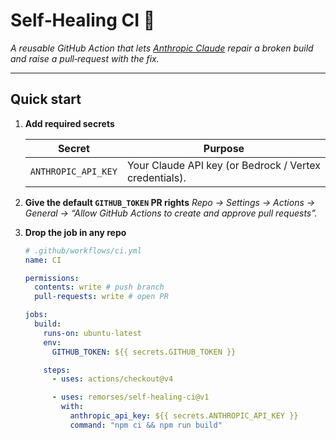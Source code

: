 # Self‑Healing CI 🏥

_A reusable GitHub Action that lets [Anthropic Claude](https://www.anthropic.com/) repair a broken build and raise a pull‑request with the fix._

---

## Quick start

1. **Add required secrets**

   | Secret              | Purpose                                                |
   | ------------------- | ------------------------------------------------------ |
   | `ANTHROPIC_API_KEY` | Your Claude API key (or Bedrock / Vertex credentials). |

2. **Give the default `GITHUB_TOKEN` PR rights**
   _Repo → Settings → Actions → General → “Allow GitHub Actions to create and approve pull requests”._

3. **Drop the job in any repo**

   ```yaml
   # .github/workflows/ci.yml
   name: CI

   permissions:
     contents: write # push branch
     pull-requests: write # open PR

   jobs:
     build:
       runs-on: ubuntu-latest
       env:
         GITHUB_TOKEN: ${{ secrets.GITHUB_TOKEN }}

       steps:
         - uses: actions/checkout@v4

         - uses: remorses/self-healing-ci@v1
           with:
             anthropic_api_key: ${{ secrets.ANTHROPIC_API_KEY }}
             command: "npm ci && npm run build"
   ```
